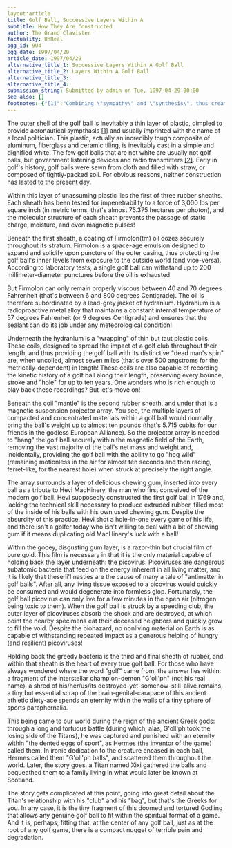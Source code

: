 ```yaml
---
layout:article
title: Golf Ball, Successive Layers Within A
subtitle: How They Are Constructed
author: The Grand Clavister
factuality: UnReal
pgg_id: 9U4
pgg_date: 1997/04/29
article_date: 1997/04/29
alternative_title_1: Successive Layers Within A Golf Ball
alternative_title_2: Layers Within A Golf Ball
alternative_title_3: 
alternative_title_4: 
submission_string: Submitted by admin on Tue, 1997-04-29 00:00
see_also: []
footnotes: {"[1]":"Combining \"sympathy\" and \"synthesis\", thus creating a word that evokes rather than explains.","[2]":"An obscure but rigid federal law requires these devices to be \"easily visible\", but not easily recognizable, resulting in vividly concealed electronic subterfuge."}
---
```

<div>
<p>The outer shell of the golf ball is inevitably a thin layer of plastic, dimpled to provide aeronautical sympthasis <a href="#footnotes.1" class="footnote-link">[1]</a> and usually imprinted with the name of a local politician. This plastic, actually an incredibly tough composite of aluminum, fiberglass and ceramic tiling, is inevitably cast in a simple and dignified white. The few golf balls that are not white are usually not golf balls, but government listening devices and radio transmitters <a href="#footnotes.2" class="footnote-link">[2]</a>. Early in golf's history, golf balls were sewn from cloth and filled with straw, or composed of tightly-packed soil. For obvious reasons, neither construction has lasted to the present day.</p>
<p>Within this layer of unassuming plastic lies the first of three rubber sheaths. Each sheath has been tested for impenetrability to a force of 3,000 lbs per square inch (in metric terms, that's almost 75.375 hectares per photon), and the molecular structure of each sheath prevents the passage of static charge, moisture, and even magnetic pulses!</p>
<p>Beneath the first sheath, a coating of Firmolon(tm) oil oozes securely throughout its stratum. Firmolon is a space-age emulsion designed to expand and solidify upon puncture of the outer casing, thus protecting the golf ball's inner levels from exposure to the outside world (and vice-versa). According to laboratory tests, a single golf ball can withstand up to 200 millimeter-diameter punctures before the oil is exhausted.</p>
<p>But Firmolon can only remain properly viscous between 40 and 70 degrees Fahrenheit (that's between 6 and 800 degrees Centigrade). The oil is therefore subordinated by a lead-grey jacket of hydranium. Hydranium is a radioproactive metal alloy that maintains a constant internal temperature of 57 degrees Fahrenheit (or 9 degrees Centigrade) and ensures that the sealant can do its job under any meteorological condition!</p>
<p>Underneath the hydranium is a "wrapping" of thin but taut plastic coils. These coils, designed to spread the impact of a golf club throughout their length, and thus providing the golf ball with its distinctive "dead man's spin" are, when uncoiled, almost seven miles (that's over 500 angstroms for the metrically-dependent) in length! These coils are also capable of recording the kinetic history of a golf ball along their length, preserving every bounce, stroke and "hole" for up to ten years. One wonders who is rich enough to play back these recordings? But let's move on!</p>
<p>Beneath the coil "mantle" is the second rubber sheath, and under that is a magnetic suspension projector array. You see, the multiple layers of compacted and concentrated materials within a golf ball would normally bring the ball's weight up to almost ten pounds (that's 5.715 cubits for our friends in the godless European Alliance). So the projector array is needed to "hang" the golf ball securely within the magnetic field of the Earth, removing the vast majority of the ball's net mass and weight and, incidentally, providing the golf ball with the ability to go "hog wild" (remaining motionless in the air for almost ten seconds and then racing, ferret-like, for the nearest hole) when struck at precisely the right angle.</p>
<p>The array surrounds a layer of delicious chewing gum, inserted into every ball as a tribute to Hevi MacHinery, the man who first conceived of the modern golf ball. Hevi supposedly constructed the first golf ball in 1769 and, lacking the technical skill necessary to produce extruded rubber, filled most of the inside of his balls with his own used chewing gum. Despite the absurdity of this practice, Hevi shot a hole-in-one every game of his life, and there isn't a golfer today who isn't willing to deal with a bit of chewing gum if it means duplicating old MacHinery's luck with a ball!</p>
<p>Within the gooey, disgusting gum layer, is a razor-thin but crucial film of pure gold. This film is necessary in that it is the only material capable of holding back the layer underneath: the picovirus. Picoviruses are dangerous subatomic bacteria that feed on the energy inherent in all living matter, and it is likely that these li'l nasties are the cause of many a tale of "antimatter in golf balls". After all, any living tissue exposed to a picovirus would quickly be consumed and would degenerate into formless glop. Fortunately, the golf ball picovirus can only live for a few minutes in the open air (nitrogen being toxic to them). When the golf ball is struck by a speeding club, the outer layer of picoviruses absorb the shock and are destroyed, at which point the nearby specimens eat their deceased neighbors and quickly grow to fill the void. Despite the biohazard, no nonliving material on Earth is as capable of withstanding repeated impact as a generous helping of hungry (and resilient) picoviruses!</p>
<p>Holding back the greedy bacteria is the third and final sheath of rubber, and within that sheath is the heart of every true golf ball. For those who have always wondered where the word "golf" came from, the answer lies within: a fragment of the interstellar champion-demon "G'oll'ph" (not his real name), a shred of his/her/us/its destroyed-yet-somehow-still-alive remains, a tiny but essential scrap of the brain-genital-carapace of this ancient athletic diety-ace spends an eternity within the walls of a tiny sphere of sports paraphernalia.</p>
<p>This being came to our world during the reign of the ancient Greek gods: through a long and tortuous battle (during which, alas, G'oll'ph took the losing side of the Titans), he was captured and punished with an eternity within "the dented eggs of sport", as Hermes (the inventor of the game) called them. In ironic dedication to the creature encased in each ball, Hermes called them "G'oll'ph balls", and scattered them throughout the world. Later, the story goes, a Titan named Xixi gathered the balls and bequeathed them to a family living in what would later be known at Scotland.</p>
<p>The story gets complicated at this point, going into great detail about the Titan's relationship with his "club" and his "bag", but that's the Greeks for you. In any case, it is the tiny fragment of this doomed and tortured Godling that allows any genuine golf ball to fit within the spiritual format of a game. And it is, perhaps, fitting that, at the center of any golf ball, just as at the root of any golf game, there is a compact nugget of terrible pain and degradation.</p>
</div>
